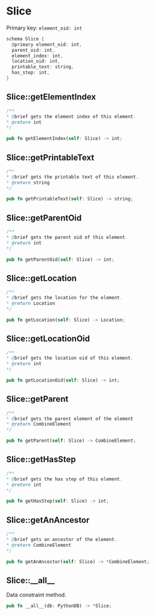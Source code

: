 # Slice

Primary key: `element_oid: int`

```rust
schema Slice {
  @primary element_oid: int,
  parent_oid: int,
  element_index: int,
  location_oid: int,
  printable_text: string,
  has_step: int,
}
```
## Slice::getElementIndex

```java
/**
* @brief gets the element index of this element.
* @return int
*/
```
```rust
pub fn getElementIndex(self: Slice) -> int;
```
## Slice::getPrintableText

```java
/**
* @brief gets the printable text of this element.
* @return string
*/
```
```rust
pub fn getPrintableText(self: Slice) -> string;
```
## Slice::getParentOid

```java
/**
* @brief gets the parent oid of this element.
* @return int
*/
```
```rust
pub fn getParentOid(self: Slice) -> int;
```
## Slice::getLocation

```java
/**
* @brief gets the location for the element.
* @return Location
*/
```
```rust
pub fn getLocation(self: Slice) -> Location;
```
## Slice::getLocationOid

```java
/**
* @brief gets the location oid of this element.
* @return int
*/
```
```rust
pub fn getLocationOid(self: Slice) -> int;
```
## Slice::getParent

```java
/**
* @brief gets the parent element of the element
* @return CombineElement 
*/
```
```rust
pub fn getParent(self: Slice) -> CombineElement;
```
## Slice::getHasStep

```java
/**
* @brief gets the has step of this element.
* @return int
*/
```
```rust
pub fn getHasStep(self: Slice) -> int;
```
## Slice::getAnAncestor

```java
/**
* @brief gets an ancestor of the element.
* @return CombineElement 
*/
```
```rust
pub fn getAnAncestor(self: Slice) -> *CombineElement;
```
## Slice::\_\_all\_\_

Data constraint method.

```rust
pub fn __all__(db: PythonDB) -> *Slice;
```
